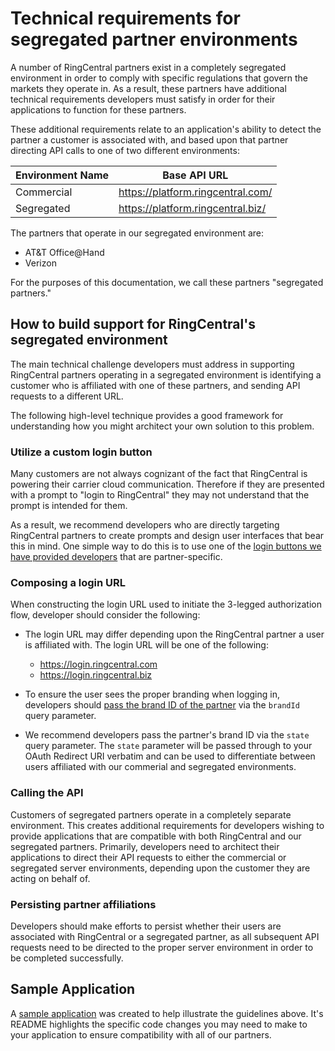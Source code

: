 # Technical requirements for segregated partner environments

A number of RingCentral partners exist in a completely segregated environment in order to comply with specific regulations that govern the markets they operate in. As a result, these partners have additional technical requirements developers must satisfy in order for their applications to function for these partners. 

These additional requirements relate to an application's ability to detect the partner a customer is associated with, and based upon that partner directing API calls to one of two different environments:

| Environment Name | Base API URL |
|-|-|
| Commercial | https://platform.ringcentral.com/ |
| Segregated | https://platform.ringcentral.biz/ |

The partners that operate in our segregated environment are:

* AT&T Office@Hand
* Verizon

For the purposes of this documentation, we call these partners "segregated partners."

## How to build support for RingCentral's segregated environment

The main technical challenge developers must address in supporting RingCentral partners operating in a segregated environment is identifying a customer who is affiliated with one of these partners, and sending API requests to a different URL. 

The following high-level technique provides a good framework for understanding how you might architect your own solution to this problem.

### Utilize a custom login button

Many customers are not always cognizant of the fact that RingCentral is powering their carrier cloud communication. Therefore if they are presented with a prompt to "login to RingCentral" they may not understand that the prompt is intended for them. 

As a result, we recommend developers who are directly targeting RingCentral partners to create prompts and design user interfaces that bear this in mind. One simple way to do this is to use one of the [login buttons we have provided developers](../partners/auth.md) that are partner-specific.

### Composing a login URL

When constructing the login URL used to initiate the 3-legged authorization flow, developer should consider the following:

* The login URL may differ depending upon the RingCentral partner a user is affiliated with. The login URL will be one of the following:

     * https://login.ringcentral.com
     * https://login.ringcentral.biz

* To ensure the user sees the proper branding when logging in, developers should [pass the brand ID of the partner](../partners/auth.md) via the `brandId` query parameter. 

* We recommend developers pass the partner's brand ID via the `state` query parameter. The `state` parameter will be passed through to your OAuth Redirect URI verbatim and can be used to differentiate between users affiliated with our commerial and segregated environments. 

### Calling the API

Customers of segregated partners operate in a completely separate environment. This creates additional requirements for developers wishing to provide applications that are compatible with both RingCentral and our segregated partners. Primarily, developers need to architect their applications to direct their API requests to either the commercial or segregated server environments, depending upon the customer they are acting on behalf of. 

### Persisting partner affiliations

Developers should make efforts to persist whether their users are associated with RingCentral or a segregated partner, as all subsequent API requests need to be directed to the proper server environment in order to be completed successfully. 

## Sample Application

A [sample application](https://github.com/byrnereese/ringcentral-office-at-hand-sample-app) was created to help illustrate the guidelines above. It's README highlights the specific code changes you may need to make to your application to ensure compatibility with all of our partners. 

